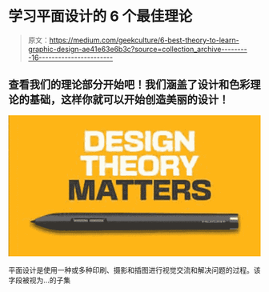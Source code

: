 # 学习平面设计的 6 个最佳理论

> 原文：<https://medium.com/geekculture/6-best-theory-to-learn-graphic-design-ae41e63e6b3c?source=collection_archive---------16----------------------->

## 查看我们的理论部分开始吧！我们涵盖了设计和色彩理论的基础，这样你就可以开始创造美丽的设计！

![](img/2fb708be5788ee2ab254cf3afd8cd008.png)

平面设计是使用一种或多种印刷、摄影和插图进行视觉交流和解决问题的过程。该字段被视为…的子集